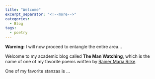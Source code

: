 ```yaml
---
title: "Welcome"
excerpt_separator: "<!--more-->"
categories:
  - Blog
tags:
  - poetry
---
```


**Warning:** I will now proceed to entangle the entire area...

Welcome to my academic blog called __The Man Watching__, which
is the name of one of my favorite poems written by [Rainer Maria Rilke](https://en.wikipedia.org/wiki/Rainer_Maria_Rilke).

<!--more-->

One of my favorite stanzas is ...
